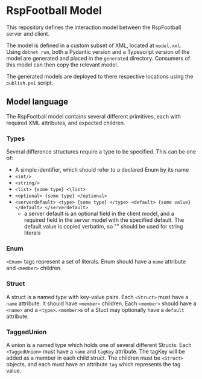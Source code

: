 # RspFootball Model

This repository defines the interaction model between the RspFootball server and client.

The model is defined in a custom subset of XML, located at `model.xml`. Using `dotnet run`,
both a Pydantic version and a Typescript version of the model are generated and placed in
the `generated` directory. Consumers of this model can then copy the relevant model.

The generated models are deployed to there respective locations using the `publish.ps1` script.


## Model language

The RspFootball model contains several different primitives, each with required XML attributes,
and expected children.

### Types
Several difference structures require a type to be specified. This can be one of:
 - A simple identifier, which should refer to a declared Enum by its name
 - `<int/>`
 - `<string/>`
 - `<list> {some type} <\list>`
 - `<optional> {some type} </optional>`
 - `<serverdefault> <type> {some type} </type> <default> {some value} </default> </serverdefault>`
    - a server default is an optional field in the client model, and a required field in the server model
        with the specified default. The default value is copied verbatim, so "" should be used for string literals

### Enum

`<Enum>` tags represent a set of literals. Enum should have a `name` attribute and `<member>` children.

### Struct

A struct is a named type with key-value pairs. Each `<Struct>` must have a `name` attribute.
It should have `<member>` children. Each `<member>` should have a `<name>` and a `<type>`.
`<member>`s of a Stuct may optionally have a `default` attribute.

### TaggedUnion

A union is a named type which holds one of several different Structs. Each `<TaggedUnion>` must have
a `name` and `tagKey` attribute. The tagKey will be added as a member in each child struct.
The children must be `<Struct>` objects, and each must have an attribute `tag` which represents
the tag value.
